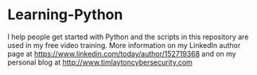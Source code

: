 # Learning-Python
I help people get started with Python and the scripts in this repository are used in my free video training.  More information on my LinkedIn author page at https://www.linkedin.com/today/author/152719368 and on my personal blog at http://www.timlaytoncybersecurity.com
